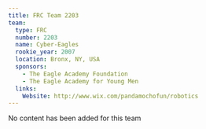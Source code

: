 ```yaml
---
title: FRC Team 2203
team:
  type: FRC
  number: 2203
  name: Cyber-Eagles
  rookie_year: 2007
  location: Bronx, NY, USA
  sponsors:
    - The Eagle Academy Foundation
    - The Eagle Academy for Young Men
  links:
    Website: http://www.wix.com/pandamochofun/robotics  
---
```

No content has been added for this team